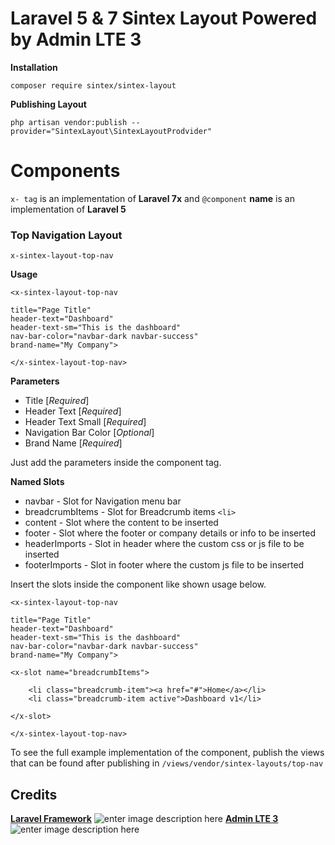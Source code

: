 
# Laravel 5 & 7 Sintex Layout Powered by Admin LTE 3

**Installation**

    composer require sintex/sintex-layout
**Publishing Layout**

    php artisan vendor:publish --provider="SintexLayout\SintexLayoutProdvider"

# Components
`x- tag` is an implementation of **Laravel 7x** and `@component` **name** is an implementation of **Laravel 5**

### Top Navigation Layout 

    x-sintex-layout-top-nav
    
**Usage**

    <x-sintex-layout-top-nav  
    
    title="Page Title" 
    header-text="Dashboard" 
    header-text-sm="This is the dashboard" 
    nav-bar-color="navbar-dark navbar-success"  
    brand-name="My Company">
    
    </x-sintex-layout-top-nav>

**Parameters**

 - Title [*Required*]
 - Header Text [*Required*]
 - Header Text Small [*Required*]
 - Navigation Bar Color [*Optional*]
 - Brand Name [*Required*]

Just add the parameters inside the component tag.

**Named Slots**

 - navbar - Slot for Navigation menu bar
 - breadcrumbItems  - Slot for Breadcrumb items `<li>`
 - content - Slot where the content to be inserted
 - footer  - Slot where the footer or company details or info to be inserted
 - headerImports - Slot in header where the custom css or js file to be inserted
 - footerImports - Slot in footer where the custom js file to be inserted

Insert the slots inside the component like shown usage below.
 
    <x-sintex-layout-top-nav  
    
    title="Page Title" 
    header-text="Dashboard" 
    header-text-sm="This is the dashboard" 
    nav-bar-color="navbar-dark navbar-success"  
    brand-name="My Company">

    <x-slot name="breadcrumbItems">

        <li class="breadcrumb-item"><a href="#">Home</a></li>
        <li class="breadcrumb-item active">Dashboard v1</li>

    </x-slot>
    
    </x-sintex-layout-top-nav>
   To see the full example implementation of the component, publish the views that can be found after publishing in `/views/vendor/sintex-layouts/top-nav`


## Credits

 [**Laravel Framework**](https://github.com/laravel/laravel) ![enter image description here](https://camo.githubusercontent.com/c4b3056564d4d97f40afa08cffefa26c2a695316/68747470733a2f2f7265732e636c6f7564696e6172792e636f6d2f6474666276766b79702f696d6167652f75706c6f61642f76313536363333313337372f6c61726176656c2d6c6f676f6c6f636b75702d636d796b2d7265642e737667)
[**Admin LTE 3**](https://github.com/ColorlibHQ/AdminLTE/)![enter image description here](https://camo.githubusercontent.com/27d69461ad4caeb670264814c1fb624faadc9dca/68747470733a2f2f61646d696e6c74652e696f2f41646d696e4c5445332e706e67)
